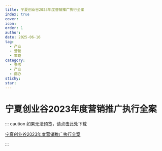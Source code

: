 ```yaml
---
title: 宁夏创业谷2023年度营销推广执行全案
index: true
cover: 
icon: 
order: 1
author: 
date: 2025-06-16
tag:
  - 产业
  - 营销
  - 策略
category:
  - 参考
  - 产业
  - 商办
sticky: 
star: 
---
```


# 宁夏创业谷2023年度营销推广执行全案

::: caution 如果无法预览，请点击此处下载

[宁夏创业谷2023年度营销推广执行全案](https://r2qq.24811213.xyz/dichan/00精品-产业地产-2023宁夏创业谷2023年度营销推广执行全案.pdf)

:::

<PDF url="https://r2qq.24811213.xyz/dichan/00精品-产业地产-2023宁夏创业谷2023年度营销推广执行全案.pdf" />
